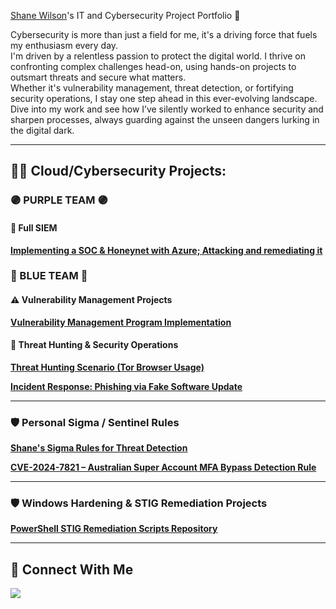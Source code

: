 <a href="https://www.linkedin.com/in/shane-wilson/">Shane Wilson</a>'s IT and Cybersecurity Project Portfolio 🔐

Cybersecurity is more than just a field for me, it's a driving force that fuels my enthusiasm every day.  
I'm driven by a relentless passion to protect the digital world. I thrive on confronting complex challenges head-on, using hands-on projects to outsmart threats and secure what matters.  
Whether it's vulnerability management, threat detection, or fortifying security operations, I stay one step ahead in this ever-evolving landscape.  
Dive into my work and see how I’ve silently worked to enhance security and sharpen processes, always guarding against the unseen dangers lurking in the digital dark.

---

<h2>👨‍💻 Cloud/Cybersecurity Projects:</h2>

### 🟣 PURPLE TEAM 🟣
#### 🎯 Full SIEM
**[Implementing a SOC & Honeynet with Azure; Attacking and remediating it](https://github.com/shanerwilson/Building-a-SOC-Honeynet-in-Azure)**

### 🔵 BLUE TEAM 🔵

#### ⚠️ Vulnerability Management Projects
**[Vulnerability Management Program Implementation](https://github.com/shanerwilson/vulnerability-management-program)**

#### 🚨 Threat Hunting & Security Operations
**[Threat Hunting Scenario (Tor Browser Usage)](https://github.com/shanerwilson/threat-hunting-scenario-tor/tree/main)**

**[Incident Response: Phishing via Fake Software Update](https://github.com/shanerwilson/Phishing-via-Fake-Software-Update)**

---

### 🛡️ Personal Sigma / Sentinel Rules
**[Shane's Sigma Rules for Threat Detection](https://github.com/shanerwilson/sigma-rules)**

**[CVE-2024-7821 – Australian Super Account MFA Bypass Detection Rule](https://github.com/shanerwilson/sigma-rules/blob/main/web/CVE-2024-7821-mfa-bypass.yml)**

---

### 🛡️ Windows Hardening & STIG Remediation Projects
**[PowerShell STIG Remediation Scripts Repository](https://github.com/shanerwilson/PowerShell-STIG-Remediation-Scripts)** 

---

## 🤳 Connect With Me

<div align="left">
    <a href="https://www.linkedin.com/in/shane-wilson/"><img src="https://img.shields.io/badge/-LinkedIn-0072b1?&style=for-the-badge&logo=linkedin&logoColor=white" /></a>
</div>

[linkedin]: https://linkedin.com/in/shane-wilson



<!--
<img width="35" alt="image" src="https://github.com/user-attachments/assets/2f41c7cd-5ea8-4475-b451-a37161b6c3fb"> 
<img width="35" alt="image" src="https://github.com/user-attachments/assets/77649969-9910-4994-8b96-74a116cfb2a8">
-->
